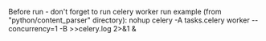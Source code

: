 Before run - don't forget to run celery worker
run example (from "python/content_parser" directory):
nohup celery -A tasks.celery worker --concurrency=1 -B >>celery.log 2>&1 &
